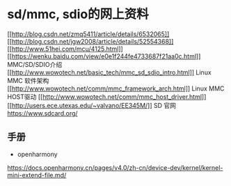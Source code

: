 # sd/mmc, sdio的网上资料

[[http://blog.csdn.net/zmq5411/article/details/6532065]]
[[http://blog.csdn.net/jgw2008/article/details/52554368]]
[[http://www.51hei.com/mcu/4125.html]]
[[https://wenku.baidu.com/view/e0e1f244fe4733687f21aa0c.html]]
MMC/SD/SDIO介绍 [[http://www.wowotech.net/basic_tech/mmc_sd_sdio_intro.html]]
Linux MMC 软件架构 [[http://www.wowotech.net/comm/mmc_framework_arch.html]]
Linux MMC HOST驱动 [[http://www.wowotech.net/comm/mmc_host_driver.html]]
[[http://users.ece.utexas.edu/~valvano/EE345M/]]
SD 官网 https://www.sdcard.org/

## 手册

- openharmony

https://docs.openharmony.cn/pages/v4.0/zh-cn/device-dev/kernel/kernel-mini-extend-file.md/
